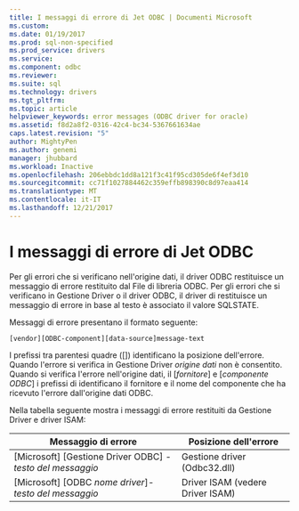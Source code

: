 ```yaml
---
title: I messaggi di errore di Jet ODBC | Documenti Microsoft
ms.custom: 
ms.date: 01/19/2017
ms.prod: sql-non-specified
ms.prod_service: drivers
ms.service: 
ms.component: odbc
ms.reviewer: 
ms.suite: sql
ms.technology: drivers
ms.tgt_pltfrm: 
ms.topic: article
helpviewer_keywords: error messages (ODBC driver for oracle)
ms.assetid: f8d2a8f2-0316-42c4-bc34-5367661634ae
caps.latest.revision: "5"
author: MightyPen
ms.author: genemi
manager: jhubbard
ms.workload: Inactive
ms.openlocfilehash: 206ebbdc1dd8a121f3c41f95cd305de6f4ef3d10
ms.sourcegitcommit: cc71f1027884462c359effb898390c8d97eaa414
ms.translationtype: MT
ms.contentlocale: it-IT
ms.lasthandoff: 12/21/2017
---
```

# <a name="odbc-jet-error-messages"></a>I messaggi di errore di Jet ODBC
Per gli errori che si verificano nell'origine dati, il driver ODBC restituisce un messaggio di errore restituito dal File di libreria ODBC. Per gli errori che si verificano in Gestione Driver o il driver ODBC, il driver di restituisce un messaggio di errore in base al testo è associato il valore SQLSTATE.  
  
 Messaggi di errore presentano il formato seguente:  
  
```  
[vendor][ODBC-component][data-source]message-text  
```  
  
 I prefissi tra parentesi quadre ([]) identificano la posizione dell'errore. Quando l'errore si verifica in Gestione Driver *origine dati* non è consentito. Quando si verifica l'errore nell'origine dati, il [*fornitore*] e [*componente ODBC*] i prefissi di identificano il fornitore e il nome del componente che ha ricevuto l'errore dall'origine dati ODBC.  
  
 Nella tabella seguente mostra i messaggi di errore restituiti da Gestione Driver e driver ISAM:  
  
|Messaggio di errore|Posizione dell'errore|  
|-------------------|--------------------|  
|[Microsoft] [Gestione Driver ODBC] *-testo del messaggio*|Gestione driver (Odbc32.dll)|  
|[Microsoft] [ODBC *nome driver*]*-testo del messaggio*|Driver ISAM (vedere Driver ISAM)|
